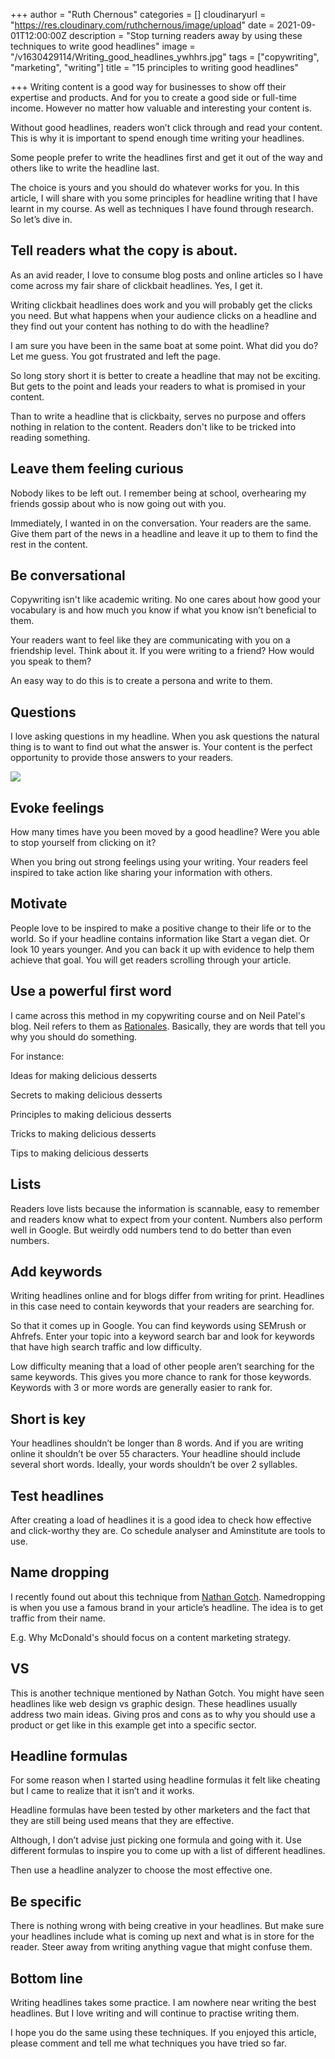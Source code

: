 +++
author = "Ruth Chernous"
categories = []
cloudinaryurl = "https://res.cloudinary.com/ruthchernous/image/upload"
date = 2021-09-01T12:00:00Z
description = "Stop turning readers away by using these techniques to write good headlines"
image = "/v1630429114/Writing_good_headlines_ywhhrs.jpg"
tags = ["copywriting", "marketing", "writing"]
title = "15 principles to writing good headlines"

+++
Writing content is a good way for businesses to show off their expertise and products. And for you to create a good side or full-time income. However no matter how valuable and interesting your content is.

Without good headlines, readers won’t click through and read your content. This is why it is important to spend enough time writing your headlines.

Some people prefer to write the headlines first and get it out of the way and others like to write the headline last.

The choice is yours and you should do whatever works for you. In this article, I will share with you some principles for headline writing that I have learnt in my course. As well as techniques I have found through research. So let’s dive in.

## **Tell readers what the copy is about.**

As an avid reader, I love to consume blog posts and online articles so I have come across my fair share of clickbait headlines. Yes, I get it.

Writing clickbait headlines does work and you will probably get the clicks you need. But what happens when your audience clicks on a headline and they find out your content has nothing to do with the headline?

I am sure you have been in the same boat at some point. What did you do? Let me guess. You got frustrated and left the page.

So long story short it is better to create a headline that may not be exciting. But gets to the point and leads your readers to what is promised in your content.

Than to write a headline that is clickbaity, serves no purpose and offers nothing in relation to the content. Readers don't like to be tricked into reading something.

## **Leave them feeling curious**

Nobody likes to be left out. I remember being at school, overhearing my friends gossip about who is now going out with you.

Immediately, I wanted in on the conversation. Your readers are the same. Give them part of the news in a headline and leave it up to them to find the rest in the content.

## **Be conversational**

Copywriting isn't like academic writing. No one cares about how good your vocabulary is and how much you know if what you know isn’t beneficial to them.

Your readers want to feel like they are communicating with you on a friendship level. Think about it. If you were writing to a friend? How would you speak to them?

An easy way to do this is to create a persona and write to them.

## **Questions**

I love asking questions in my headline. When you ask questions the natural thing is to want to find out what the answer is. Your content is the perfect opportunity to provide those answers to your readers.

![](https://res.cloudinary.com/ruthchernous/image/upload/v1630429230/Asking_questions_in_headlines_ouu7vx.jpg)

## **Evoke feelings**

How many times have you been moved by a good headline? Were you able to stop yourself from clicking on it?

When you bring out strong feelings using your writing. Your readers feel inspired to take action like sharing your information with others.

## **Motivate**

People love to be inspired to make a positive change to their life or to the world. So if your headline contains information like Start a vegan diet. Or look 10 years younger. And you can back it up with evidence to help them achieve that goal. You will get readers scrolling through your article.

## **Use a powerful first word**

I came across this method in my copywriting course and on Neil Patel's blog. Neil refers to them as [Rationales](https://neilpatel.com/blog/the-step-by-step-guide-to-writing-powerful-headlines/ "Rationales"). Basically, they are words that tell you why you should do something.

For instance:

Ideas for making delicious desserts

Secrets to making delicious desserts

Principles to making delicious desserts

Tricks to making delicious desserts

Tips to making delicious desserts

## **Lists**

Readers love lists because the information is scannable, easy to remember and readers know what to expect from your content. Numbers also perform well in Google. But weirdly odd numbers tend to do better than even numbers.

## **Add keywords**

Writing headlines online and for blogs differ from writing for print. Headlines in this case need to contain keywords that your readers are searching for.

So that it comes up in Google. You can find keywords using SEMrush or Ahfrefs. Enter your topic into a keyword search bar and look for keywords that have high search traffic and low difficulty.

Low difficulty meaning that a load of other people aren’t searching for the same keywords. This gives you more chance to rank for those keywords. Keywords with 3 or more words are generally easier to rank for.

## **Short is key**

Your headlines shouldn’t be longer than 8 words. And if you are writing online it shouldn’t be over 55 characters. Your headline should include several short words. Ideally, your words shouldn’t be over 2 syllables.

## **Test headlines**

After creating a load of headlines it is a good idea to check how effective and click-worthy they are. Co schedule analyser and Aminstitute are tools to use.

## **Name dropping**

I recently found out about this technique from [Nathan Gotch](https://www.youtube.com/watch?v=t5qqW6NH7mc&ab_channel=NathanGotch "Name dropping"). Namedropping is when you use a famous brand in your article’s headline. The idea is to get traffic from their name.

E.g. Why McDonald's should focus on a content marketing strategy.

## **VS**

This is another technique mentioned by Nathan Gotch. You might have seen headlines like web design vs graphic design. These headlines usually address two main ideas. Giving pros and cons as to why you should use a product or get like in this example get into a specific sector.

## **Headline formulas**

For some reason when I started using headline formulas it felt like cheating but I came to realize that it isn’t and it works.

Headline formulas have been tested by other marketers and the fact that they are still being used means that they are effective.

Although, I don’t advise just picking one formula and going with it. Use different formulas to inspire you to come up with a list of different headlines.

Then use a headline analyzer to choose the most effective one.

## **Be specific**

There is nothing wrong with being creative in your headlines. But make sure your headlines include what is coming up next and what is in store for the reader. Steer away from writing anything vague that might confuse them.

## **Bottom line**

Writing headlines takes some practice. I am nowhere near writing the best headlines. But I love writing and will continue to practise writing them.

I hope you do the same using these techniques. If you enjoyed this article, please comment and tell me what techniques you have tried so far.